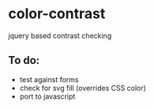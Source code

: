 # color-contrast
jquery based contrast checking

## To do:
* test against forms
* check for svg fill (overrides CSS color)
* port to javascript

